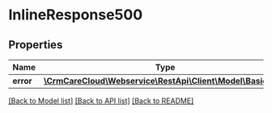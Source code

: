 # InlineResponse500

## Properties
Name | Type | Description | Notes
------------ | ------------- | ------------- | -------------
**error** | [**\CrmCareCloud\Webservice\RestApi\Client\Model\BasicError**](BasicError.md) |  | [optional] 

[[Back to Model list]](../../README.md#documentation-for-models) [[Back to API list]](../../README.md#documentation-for-api-endpoints) [[Back to README]](../../README.md)

